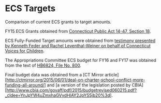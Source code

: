 ECS Targets
==========

Comparison of current ECS grants to target amounts.

FY15 ECS Grants obtained from [Connecticut Public Act 14-47, Section 18](http://www.cga.ct.gov/2014/ACT/PA/2014PA-00047-R00HB-05596-PA.htm).

ECS Fully-Funded Target amounts were obtained from [testimony presented by Kenneth Feder and Rachel Leventhal-Weiner on behalf of Connecticut Voices for Children](http://www.ctvoices.org/sites/default/files/040215_approps_sb816_ecsmin50pct.pdf).

The Appropriations Committee ECS budget for FY16 and FY17 was obtained from the text of [HB6824, File No. 800](http://www.cga.ct.gov/2015/FC/2015HB-06824-R000800-FC.htm).

Final budget data was obtained from a [CT Mirror article][http://ctmirror.org/2015/06/01/deal-on-charter-school-conflict-more-funding-all-around/] and [a version of the legislation posted by CBIA][http://www.cbia.com/govaff/pdf/2015/budgetrevised060215.pdf?_cldee=YnJpYW4uZmxhaGVydHlAY2JpYS5jb20%3d].